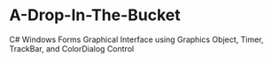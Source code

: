 # A-Drop-In-The-Bucket
C# Windows Forms Graphical Interface using Graphics Object, Timer, TrackBar, and ColorDialog Control
